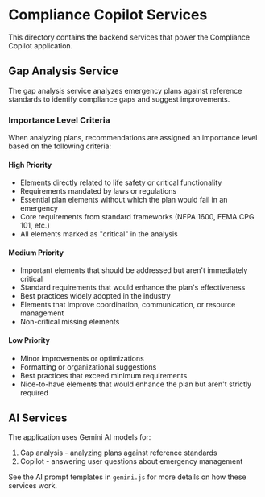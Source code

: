 # Compliance Copilot Services

This directory contains the backend services that power the Compliance Copilot application.

## Gap Analysis Service

The gap analysis service analyzes emergency plans against reference standards to identify compliance gaps and suggest improvements.

### Importance Level Criteria

When analyzing plans, recommendations are assigned an importance level based on the following criteria:

#### High Priority
- Elements directly related to life safety or critical functionality
- Requirements mandated by laws or regulations
- Essential plan elements without which the plan would fail in an emergency
- Core requirements from standard frameworks (NFPA 1600, FEMA CPG 101, etc.)
- All elements marked as "critical" in the analysis

#### Medium Priority  
- Important elements that should be addressed but aren't immediately critical
- Standard requirements that would enhance the plan's effectiveness
- Best practices widely adopted in the industry
- Elements that improve coordination, communication, or resource management
- Non-critical missing elements

#### Low Priority
- Minor improvements or optimizations
- Formatting or organizational suggestions
- Best practices that exceed minimum requirements
- Nice-to-have elements that would enhance the plan but aren't strictly required

## AI Services

The application uses Gemini AI models for:
1. Gap analysis - analyzing plans against reference standards
2. Copilot - answering user questions about emergency management

See the AI prompt templates in `gemini.js` for more details on how these services work.